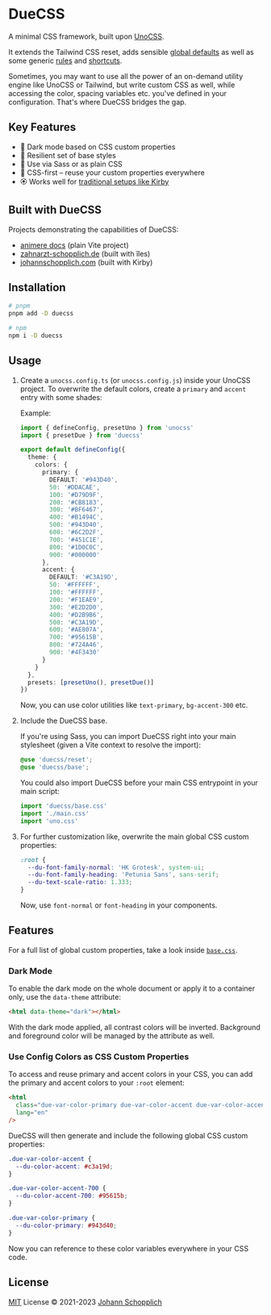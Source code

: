 # DueCSS

A minimal CSS framework, built upon [UnoCSS](https://github.com/unocss/unocss).

It extends the Tailwind CSS reset, adds sensible [global defaults](./styles/base/global.scss) as well as some generic [rules](./src/rules) and [shortcuts](./src/shortcuts.ts).

Sometimes, you may want to use all the power of an on-demand utility engine like UnoCSS or Tailwind, but write custom CSS as well, while accessing the color, spacing variables etc. you've defined in your configuration. That's where DueCSS bridges the gap.

## Key Features

- 🌙 Dark mode based on CSS custom properties
- 🧶 Resilient set of base styles
- 🧩 Use via Sass or as plain CSS
- 🍱 CSS-first – reuse your custom properties everywhere
- 🏵 Works well for [traditional setups like Kirby](https://github.com/johannschopplich/kirby-vite-unocss-kit)

## Built with DueCSS

Projects demonstrating the capabilities of DueCSS:

- [animere docs](https://github.com/johannschopplich/animere/blob/main/index.html) (plain Vite project)
- [zahnarzt-schopplich.de](https://github.com/johannschopplich/zahnarzt-schopplich.de) (built with îles)
- [johannschopplich.com](https://github.com/johannschopplich/johannschopplich.com) (built with Kirby)

## Installation

```bash
# pnpm
pnpm add -D duecss

# npm
npm i -D duecss
```

## Usage

1. Create a `unocss.config.ts` (or `unocss.config.js`) inside your UnoCSS project. To overwrite the default colors, create a `primary` and `accent` entry with some shades:

   Example:

   ```ts
   import { defineConfig, presetUno } from 'unocss'
   import { presetDue } from 'duecss'

   export default defineConfig({
     theme: {
       colors: {
         primary: {
           DEFAULT: '#943D40',
           50: '#DDACAE',
           100: '#D79D9F',
           200: '#CB8183',
           300: '#BF6467',
           400: '#B1494C',
           500: '#943D40',
           600: '#6C2D2F',
           700: '#451C1E',
           800: '#1D0C0C',
           900: '#000000'
         },
         accent: {
           DEFAULT: '#C3A19D',
           50: '#FFFFFF',
           100: '#FFFFFF',
           200: '#F1EAE9',
           300: '#E2D2D0',
           400: '#D2B9B6',
           500: '#C3A19D',
           600: '#AE807A',
           700: '#95615B',
           800: '#724A46',
           900: '#4F3430'
         }
       }
     },
     presets: [presetUno(), presetDue()]
   })
   ```

   Now, you can use color utilities like `text-primary`, `bg-accent-300` etc.

2. Include the DueCSS base.

   If you're using Sass, you can import DueCSS right into your main stylesheet (given a Vite context to resolve the import):

   ```scss
   @use 'duecss/reset';
   @use 'duecss/base';
   ```

   You could also import DueCSS before your main CSS entrypoint in your main script:

   ```ts
   import 'duecss/base.css'
   import './main.css'
   import 'uno.css'
   ```

3. For further customization like, overwrite the main global CSS custom properties:

   ```css
   :root {
     --du-font-family-normal: 'HK Grotesk', system-ui;
     --du-font-family-heading: 'Petunia Sans', sans-serif;
     --du-text-scale-ratio: 1.333;
   }
   ```

   Now, use `font-normal` or `font-heading` in your components.

## Features

For a full list of global custom properties, take a look inside [`base.css`](./styles/base.css).

### Dark Mode

To enable the dark mode on the whole document or apply it to a container only, use the `data-theme` attribute:

```html
<html data-theme="dark"></html>
```

With the dark mode applied, all contrast colors will be inverted. Background and foreground color will be managed by the attribute as well.

### Use Config Colors as CSS Custom Properties

To access and reuse primary and accent colors in your CSS, you can add the primary and accent colors to your `:root` element:

```html
<html
  class="due-var-color-primary due-var-color-accent due-var-color-accent-700"
  lang="en"
/>
```

DueCSS will then generate and include the following global CSS custom properties:

```css
.due-var-color-accent {
  --du-color-accent: #c3a19d;
}

.due-var-color-accent-700 {
  --du-color-accent-700: #95615b;
}

.due-var-color-primary {
  --du-color-primary: #943d40;
}
```

Now you can reference to these color variables everywhere in your CSS code.

## License

[MIT](./LICENSE) License © 2021-2023 [Johann Schopplich](https://github.com/johannschopplich)
